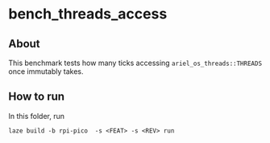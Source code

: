 # bench_threads_access

## About

This benchmark tests how many ticks accessing `ariel_os_threads::THREADS` once immutably takes.

## How to run

In this folder, run

    laze build -b rpi-pico  -s <FEAT> -s <REV> run
